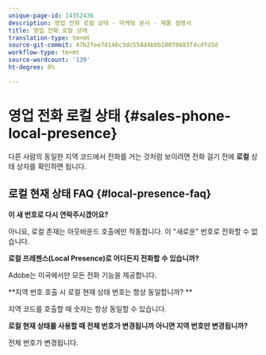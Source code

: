 ```yaml
---
unique-page-id: 14352436
description: 영업 전화 로컬 상태 - 마케팅 문서 - 제품 설명서
title: 영업 전화 로컬 상태
translation-type: tm+mt
source-git-commit: 47b2fee7d146c3dc558d4bbb10070683f4cdfd3d
workflow-type: tm+mt
source-wordcount: '139'
ht-degree: 0%

---
```



# 영업 전화 로컬 상태 {#sales-phone-local-presence}

다른 사람의 동일한 지역 코드에서 전화를 거는 것처럼 보이려면 전화 걸기 전에 **로컬** 상태 상자를 확인하면 됩니다.

## 로컬 현재 상태 FAQ {#local-presence-faq}

**이 새 번호로 다시 연락주시겠어요?**

아니요, 로컬 존재는 아웃바운드 호출에만 작동합니다. 이 &quot;새로운&quot; 번호로 전화할 수 없습니다.

**로컬 프레젠스(Local Presence)로 어디든지 전화할 수 있습니까?**

Adobe는 미국에서만 모든 전화 기능을 제공합니다.

**지역 번호 호출 시 로컬 현재 상태 번호는 항상 동일합니까? **

지역 코드를 호출할 때 숫자는 항상 동일할 수 있습니다.

**로컬 현재 상태를 사용할 때 전체 번호가 변경됩니까 아니면 지역 번호만 변경됩니까?**

전체 번호가 변경됩니다.
